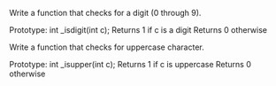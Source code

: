 Write a function that checks for a digit (0 through 9).

Prototype: int _isdigit(int c);
Returns 1 if c is a digit
Returns 0 otherwise

Write a function that checks for uppercase character.

Prototype: int _isupper(int c);
Returns 1 if c is uppercase
Returns 0 otherwise

